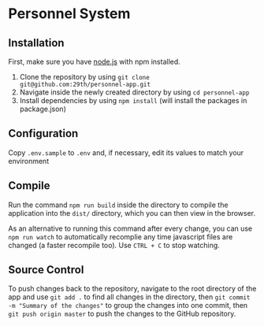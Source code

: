 # Personnel System

## Installation

First, make sure you have [node.js](http://nodejs.org/) with npm installed.

1. Clone the repository by using `git clone git@github.com:29th/personnel-app.git`
2. Navigate inside the newly created directory by using `cd personnel-app`
3. Install dependencies by using `npm install` (will install the packages in package.json)

## Configuration
Copy `.env.sample` to `.env` and, if necessary, edit its values to match your environment

## Compile
Run the command `npm run build` inside the directory to compile the application into the `dist/` directory, which you can then view in the browser.

As an alternative to running this command after every change, you can use `npm run watch` to automatically recomplie any time javascript files are changed (a faster recompile too). Use `CTRL + C` to stop watching.

## Source Control
To push changes back to the repository, navigate to the root directory of the app and use `git add .` to find all changes in the directory, then `git commit -m "Summary of the changes"` to group the changes into one commit, then `git push origin master` to push the changes to the GitHub repository.
